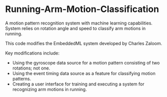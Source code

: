 # Running-Arm-Motion-Classification
A motion pattern recognition system with machine learning capabilities. System relies on rotation angle and speed to classify arm motions in running.

This code modifies the EmbeddedML system developed by Charles Zaloom.

Key modifications include:
- Using the gyroscope data source for a motion pattern consisting of two rotations; not one.
- Using the event timing data source as a feature for classifying motion patterns.
- Creating a user interface for training and executing a system for recognizing arm motions in running.
